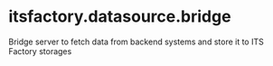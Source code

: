 itsfactory.datasource.bridge
============================

Bridge server to fetch data from backend systems and store it to ITS Factory storages
